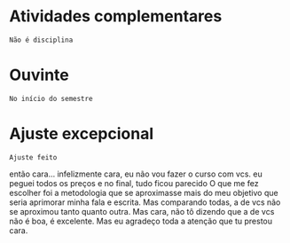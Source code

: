 # Atividades complementares
    Não é disciplina
# Ouvinte
    No início do semestre

# Ajuste excepcional
    Ajuste feito


então cara...
infelizmente cara, eu não vou fazer o curso com vcs.
eu peguei todos os preços e no final, tudo ficou parecido
O que me fez escolher foi a metodologia que se aproximasse mais do meu objetivo que seria aprimorar minha fala e escrita.
Mas comparando todas, a de vcs não se aproximou tanto quanto outra.
Mas cara, não tô dizendo que a de vcs não é boa, é excelente. 
Mas eu agradeço toda a atenção que tu prestou cara.
